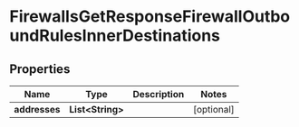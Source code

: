 

# FirewallsGetResponseFirewallOutboundRulesInnerDestinations


## Properties

| Name | Type | Description | Notes |
|------------ | ------------- | ------------- | -------------|
|**addresses** | **List&lt;String&gt;** |  |  [optional] |



